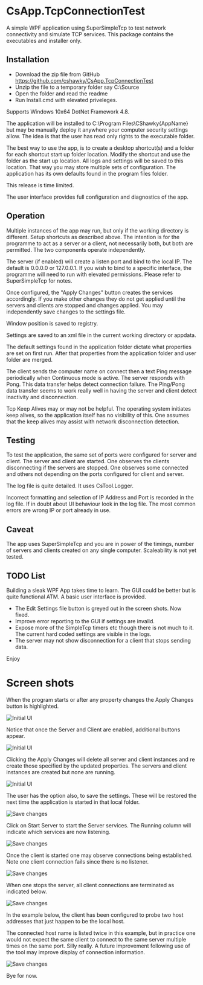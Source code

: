 # CsApp.TcpConnectionTest
A simple WPF application using SuperSimpleTcp to test network connectivity and simulate TCP services.
This package contains the executables and installer only.

## Installation

* Download the zip file from GitHub https://github.com/cshawky/CsApp.TcpConnectionTest
* Unzip the file to a temporary folder say C:\Source
* Open the folder and read the readme
* Run Install.cmd with elevated priveleges.

Supports Windows 10x64 DotNet Framework 4.8.

The application will be installed to C:\Program Files\CShawky\{AppName} but may be manually deploy it anywhere your computer security settings allow. 
The idea is that the user has read only rights to the executable folder.

The best way to use the app, is to create a desktop shortcut(s) and a folder for each shortcut start up folder location. Modify the shortcut and use the folder as the start up location.
All logs and settings will be saved to this location. That way you may store multiple sets of configuration. The application has its own defaults
found in the program files folder.

This release is time limited.

The user interface provides full configuration and diagnostics of the app.

## Operation

Multiple instances of the app may run, but only if the working directory is different. Setup shortcuts as described above.
The intention is for the programme to act as a server or a client, not necessarily both, but both are permitted. The two
components operate independently.

The server (if enabled) will create a listen port and bind to the local IP. The default is 0.0.0.0 or 127.0.0.1. If you wish
to bind to a specific interface, the programme will need to run with elevated permissions. Please refer to SuperSimpleTcp for notes.

Once configured, the "Apply Changes" button creates the services accordingly. If you make other changes they do not get applied
until the servers and clients are stopped and changes applied. You may independently save changes to the settings file.

Window position is saved to registry.

Settings are saved to an xml file in the current working directory or appdata.

The default settings found in the application folder dictate what properties are set on first run. After that properties from
the application folder and user folder are merged.

The client sends the computer name on connect then a text Ping message periodically when Continuous mode is active. The server responds with Pong. This data transfer helps detect connection failure. The Ping/Pong data transfer seems to work really well in having the server and client detect inactivity and disconnection.

Tcp Keep Alives may or may not be helpful. The operating system initiates keep alives, so the application itself has no visibility of this. One assumes that the keep alives may assist with network disconnection detection.

## Testing
To test the application, the same set of ports were configured for server and client. The server and client are started.
One observes the clients disconnecting if the servers are stopped. One observes some connected and others not depending on the
ports configured for client and server.

The log file is quite detailed. It uses CsTool.Logger.

Incorrect formatting and selection of IP Address and Port is recorded in the log file. If in doubt about UI behaviour look in the
log file. The most common errors are wrong IP or port already in use.

## Caveat
The app uses SuperSimpleTcp and you are in power of the timings, number of servers and clients created on any single computer. Scaleability
is not yet tested.

## TODO List
Building a sleak WPF App takes time to learn. The GUI could be better but is quite functional ATM. A basic user interface is provided.
* The Edit Settings file button is greyed out in the screen shots. Now fixed.
* Improve error reporting to the GUI if settings are invalid.
* Expose more of the SimpleTcp timers etc though there is not much to it. The current hard coded settings are visible in the logs.
* The server may not show disconnection for a client that stops sending data.

Enjoy

# Screen shots
When the program starts or after any property changes the Apply Changes button is highlighted.

![Initial UI](Screenshots/CsApp.TcpConnectionTest1.png)

Notice that once the Server and Client are enabled, additional buttons appear.

![Initial UI](Screenshots/CsApp.TcpConnectionTest2.png)

Clicking the Apply Changes will delete all server and client instances and re create those specified by the updated properties.
The servers and client instances are created but none are running.

![Initial UI](Screenshots/CsApp.TcpConnectionTest3.png)

The user has the option also, to save the settings. These will be restored the next time the application is started in that local folder.

![Save changes](Screenshots/CsApp.TcpConnectionTest-Save.png)

Click on Start Server to start the Server services. The Running column will indicate which services are now listening.

![Save changes](Screenshots/CsApp.TcpConnectionTest-StartServer.png)

Once the client is started one may observe connections being established. Note one client connection fails since there is no listener.

![Save changes](Screenshots/CsApp.TcpConnectionTest-BothRunning.png)

When one stops the server, all client connections are terminated as indicated below.

![Save changes](Screenshots/CsApp.TcpConnectionTest-ClientOnly.png)

In the example below, the client has been configured to probe two host addresses that just happen to be the local host.

The connected host name is listed twice in this example, but in practice one would not expect the same client to connect to the same server multiple times on the same port. Silly really. A future improvement following use of the tool may improve display of connection information.

![Save changes](Screenshots/CsApp.TcpConnectionTest4.png)

Bye for now.
